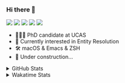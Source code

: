 ### Hi there 👋

[![](https://img.shields.io/badge/-Email-325180?logo=maildotru&logoColor=white&style=flat-square)](mailto:hi@wang.tianshu.me)
[![](https://img.shields.io/badge/-GitHub-black?logo=GitHub&style=flat-square)](https://github.com/tshu-w)
[![](https://img.shields.io/badge/-Telegram-26a5e4?labelColor=fafafa&logo=telegram&style=flat-square)](https://t.me/tshu_w) 
[![](https://img.shields.io/badge/-Twitter-1da1f2?logo=Twitter&logoColor=white&style=flat-square)](https://twitter.com/tshu_w)
[![](https://komarev.com/ghpvc/?username=tshu-w&color=blueviolet&style=flat-square)]()



- 🧑🏻‍🎓 PhD candidate at UCAS
- 🔭 Currently interested in Entity Resolution
- 🛠 macOS & Emacs & ZSH
- 🚧 Under construction...

<details>

<summary>GitHub Stats</summary>

![Tianshu's GitHub stats](https://github-readme-stats.vercel.app/api?username=tshu-w&show_icons=true&theme=buefy&count_private=true)
  
</details>


<details>
  <summary>Wakatime Stats</summary>

  Currently, files accessed by tramp cannot be tracked by wakatime, see https://github.com/wakatime/wakatime-mode/issues/27
  <br>
  
<!--START_SECTION:waka-->
![Code Time](http://img.shields.io/badge/Code%20Time-6%2C293%20hrs%207%20mins-blue)

**I'm an Early 🐤** 

```text
🌞 Morning                161 commits         █████░░░░░░░░░░░░░░░░░░░░   18.92 % 
🌆 Daytime                412 commits         ████████████░░░░░░░░░░░░░   48.41 % 
🌃 Evening                269 commits         ████████░░░░░░░░░░░░░░░░░   31.61 % 
🌙 Night                  9 commits           ░░░░░░░░░░░░░░░░░░░░░░░░░   01.06 % 
```
📅 **I'm Most Productive on Monday** 

```text
Monday                   214 commits         ██████░░░░░░░░░░░░░░░░░░░   25.15 % 
Tuesday                  170 commits         █████░░░░░░░░░░░░░░░░░░░░   19.98 % 
Wednesday                60 commits          ██░░░░░░░░░░░░░░░░░░░░░░░   07.05 % 
Thursday                 62 commits          ██░░░░░░░░░░░░░░░░░░░░░░░   07.29 % 
Friday                   160 commits         █████░░░░░░░░░░░░░░░░░░░░   18.80 % 
Saturday                 99 commits          ███░░░░░░░░░░░░░░░░░░░░░░   11.63 % 
Sunday                   86 commits          ███░░░░░░░░░░░░░░░░░░░░░░   10.11 % 
```


📊 **This Week I Spent My Time On** 

```text
💬 Programming Languages: 
sh                       7 hrs 3 mins        █████████████████████████   100.00 % 

🔥 Editors: 
Zsh                      7 hrs 3 mins        █████████████████████████   100.00 % 

🐱‍💻 Projects: 
universal-blocker        3 hrs 8 mins        ███████████░░░░░░░░░░░░░░   44.41 % 
Terminal                 2 hrs 56 mins       ██████████░░░░░░░░░░░░░░░   41.66 % 
dotfiles                 25 mins             ██░░░░░░░░░░░░░░░░░░░░░░░   06.09 % 
uniblocker               16 mins             █░░░░░░░░░░░░░░░░░░░░░░░░   03.85 % 
lightning-template       8 mins              █░░░░░░░░░░░░░░░░░░░░░░░░   02.07 % 

💻 Operating System: 
Mac                      4 hrs 44 mins       █████████████████░░░░░░░░   67.23 % 
Linux                    2 hrs 18 mins       ████████░░░░░░░░░░░░░░░░░   32.77 % 
```

**I Mostly Code in Python** 

```text
Python                   11 repos            ████████████░░░░░░░░░░░░░   50.00 % 
Emacs Lisp               2 repos             ██░░░░░░░░░░░░░░░░░░░░░░░   09.09 % 
TeX                      2 repos             ██░░░░░░░░░░░░░░░░░░░░░░░   09.09 % 
HTML                     2 repos             ██░░░░░░░░░░░░░░░░░░░░░░░   09.09 % 
Jupyter Notebook         1 repo              █░░░░░░░░░░░░░░░░░░░░░░░░   04.55 % 
```




 Last Updated on 07/03/2023 08:05:29 UTC
<!--END_SECTION:waka-->
</details>
